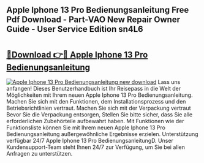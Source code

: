 ## Apple Iphone 13 Pro Bedienungsanleitung Free Pdf Download - Part-VAO New Repair Owner Guide - User Service Edition sn4L6

# <h2><a href="http://df4vrd.blite.top/?on=Apple+Iphone+13+Pro+Bedienungsanleitung">🔗Download 👉🔴 Apple Iphone 13 Pro Bedienungsanleitung</a></h2>

[![Apple Iphone 13 Pro Bedienungsanleitung new download](https://i.imgur.com/lujVjoI.png)](http://df4vrd.blite.top/?on=Apple+Iphone+13+Pro+Bedienungsanleitung)
Lass uns anfangen! Dieses Benutzerhandbuch ist Ihr Reisepass in die Welt der Möglichkeiten mit Ihrem neuen Apple Iphone 13 Pro Bedienungsanleitung. Machen Sie sich mit den Funktionen, dem Installationsprozess und den Betriebsrichtlinien vertraut. Machen Sie sich mit der Verpackung vertraut Bevor Sie die Verpackung entsorgen, Stellen Sie bitte sicher, dass Sie alle erforderlichen Zubehörteile aufbewahrt haben. Mit Funktionen wie der Funktionsliste können Sie mit Ihrem neuen Apple Iphone 13 Pro Bedienungsanleitung außergewöhnliche Ergebnisse erzielen. Unterstützung verfügbar 24/7 Apple Iphone 13 Pro BedienungsanleitungD. Unser Kundensupport-Team steht Ihnen 24/7 zur Verfügung, um Sie bei allen Anfragen zu unterstützen.
